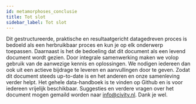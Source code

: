 ```yaml
---
id: metamorphoses_conclusie
title: Tot slot
sidebar_label: Tot slot
---
```


Dit gestructureerde, praktische en resultaatgericht datagedreven proces is bedoeld als een herbruikbaar proces en kun je op elk onderwerp toepassen.
Daarnaast is het de bedoeling dat dit document als een levend document wordt gezien. Door integrale samenwerking maken we volop gebruik van de aanwezige kennis en oplossingen. We nodigen iedereen dan ook uit een actieve bijdrage te leveren en aanvullingen door te geven. Zodat dit document steeds up-to-date is en het anderen en onze samenleving verder helpt. Het gehele data-handboek is te vinden op Github en is voor iedereen vrijelijk beschikbaar. Suggesties en verdere vragen over het document mogen gemaild worden naar info@civity.nl. Dank je wel.
